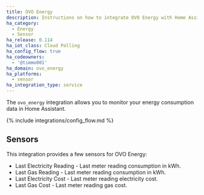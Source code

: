 ```yaml
---
title: OVO Energy
description: Instructions on how to integrate OVO Energy with Home Assistant.
ha_category:
  - Energy
  - Sensor
ha_release: 0.114
ha_iot_class: Cloud Polling
ha_config_flow: true
ha_codeowners:
  - '@timmo001'
ha_domain: ovo_energy
ha_platforms:
  - sensor
ha_integration_type: service
---
```


The `ovo_energy` integration allows you to monitor your energy consumption data
in Home Assistant.

{% include integrations/config_flow.md %}

## Sensors

This integration provides a few sensors for OVO Energy:

- Last Electricity Reading - Last meter reading consumption in kWh.
- Last Gas Reading - Last meter reading consumption in kWh.
- Last Electricity Cost - Last meter reading electricity cost.
- Last Gas Cost - Last meter reading gas cost.
